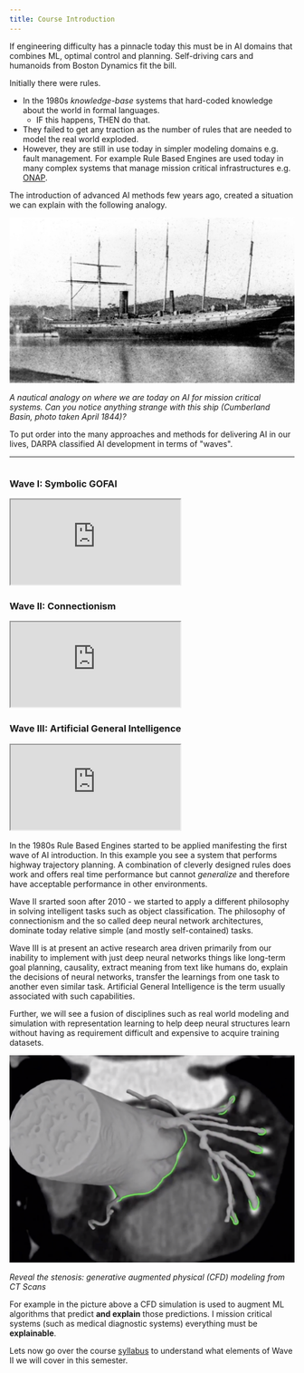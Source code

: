 ```yaml
---
title: Course Introduction
---
```


If engineering difficulty has a pinnacle today this must be in AI domains that combines ML, optimal control and planning. Self-driving cars and humanoids from Boston Dynamics fit the bill. 

Initially there were rules.

* In the 1980s *knowledge-base* systems that hard-coded knowledge about the world in formal languages.
  * IF this happens, THEN do that.
* They failed to get any traction as the number of rules that are needed to model the real world exploded.
* However, they are still in use today in simpler modeling domains e.g. fault management. For example Rule Based Engines are used today in many complex systems that manage mission critical infrastructures e.g. [ONAP](http://wiki.onap.org).

The introduction of advanced AI methods few years ago, created a situation we can explain with the following analogy.

![Cumberland Basin, April 1844](images/nautical-analogy.png)

*A nautical analogy on where we are today on AI for mission critical systems. Can you notice anything strange with this ship (Cumberland Basin, photo taken April 1844)?*

To put order into the many approaches and methods for delivering AI in our lives, DARPA classified AI development in terms of "waves". 

<section class="bg-apple" >
  <div class="wrap">
    <hr>
    <div class="grid">
      <div class="column">
        <h3>Wave I: Symbolic GOFAI</h3>
        <div class="embed">
          <iframe src="https://www.youtube.com/embed/qnKSfY_RDOU">
          </iframe>
        </div>
      </div>
      <div class="column">
        <h3>Wave II: Connectionism</h3>
        <div class="embed">
          <iframe src="https://www.youtube.com/embed/1dBLLB2qasM">
          </iframe>
          </div>
      </div>
      <div class="column">
        <h3>Wave III: Artificial General Intelligence</h3>
        <div class="embed">
          <iframe src="https://www.youtube.com/embed/LikxFZZO2sk">
          </iframe>
          </div>
      </div>
    </div>
  </div>
</section>

In the 1980s Rule Based Engines started to be applied manifesting the first wave of AI introduction. In this example you see a system that performs highway trajectory planning. A combination of cleverly designed rules does work and offers real time performance but cannot *generalize* and therefore have acceptable performance in other environments.

Wave II srarted soon after 2010 - we started to apply a different philosophy in solving intelligent tasks such as object classification. The philosophy of connectionism and the so called deep neural network architectures, dominate today relative simple (and mostly self-contained) tasks.

Wave III is at present an active research area driven primarily from our inability to implement with just deep neural networks things like long-term goal planning, causality, extract meaning from text like humans do, explain the decisions of neural networks, transfer the learnings from one task to another even similar task. Artificial General Intelligence is the term usually associated with such capabilities.

Further, we will see a fusion of disciplines such as real world modeling and simulation with representation learning to help deep neural structures learn without having as requirement difficult and expensive to acquire training datasets.

![heartflow.com](images/heartflow.png)


*Reveal the stenosis: generative augmented physical (CFD) modeling from CT Scans*

For example in the picture above a CFD simulation is used to augment ML algorithms that predict **and explain** those predictions.  I mission critical systems (such as medical diagnostic systems) everything must be  **explainable**.

Lets now go over the course [syllabus](../..) to understand what elements of Wave II we will cover in this semester. 